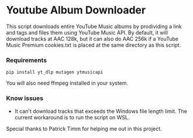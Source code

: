 # Youtube Album Downloader
This script downloads entire YouTube Music albums by prodividing a link and tags and files them using YouTube Music API. By default, it will download tracks at AAC 128k, but it can also do AAC 256k if a YouTube Music Premium cookies.txt is placed at the same directory as this script.

### Requirements
    pip install yt_dlp mutagen ytmusicapi
You will also need ffmpeg installed in your system.

### Know issues
* It can't download tracks that exceeds the Windows file length limit. The current workaround is to run the script on WSL.
    
Special thanks to Patrick Timm for helping me out in this project.
